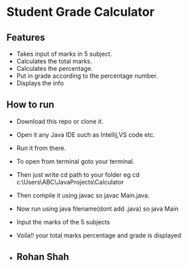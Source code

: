 # Student Grade Calculator

## Features
- Takes input of marks in 5 subject.
- Calculates the total marks.
- Calculates the percentage.
- Put in grade according to the percentage number.
- Displays the info

## How to run
- Download this repo or clone it.
- Open it any Java IDE such as Intellij,VS code etc.
- Run it from there.
- To open from terminal goto your terminal.
- Then just write cd path to your folder eg cd c:\Users\ABC\JavaProjects\Calculator
- Then compile it using javac <file name> so javac Main.java.
- Now run using java filename(dont add .java) so java Main
- Input the marks of the 5 subjects
- Voila!! your total marks percentage and grade is displayed

- ## Rohan Shah

